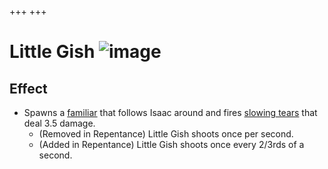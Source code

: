 +++
+++

 # Little Gish ![image](/image/Little_Gish.png) 


Effect
--------


* Spawns a [familiar](/wiki/Familiar "Familiar") that follows Isaac around and fires [slowing tears](/wiki/Slow "Slow") that deal 3.5 damage.
	+ (Removed in Repentance) Little Gish shoots once per second.
	+ (Added in Repentance) Little Gish shoots once every 2/3rds of a second.


